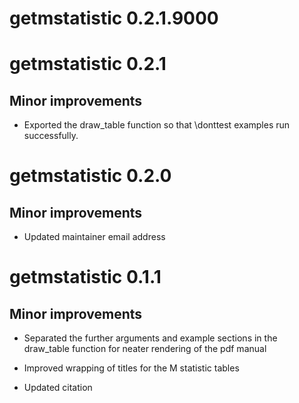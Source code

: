 # getmstatistic 0.2.1.9000


# getmstatistic 0.2.1

## Minor improvements

* Exported the draw_table function so that \donttest examples run successfully.


# getmstatistic 0.2.0

## Minor improvements

* Updated maintainer email address


# getmstatistic 0.1.1

## Minor improvements

* Separated the further arguments and example sections in 
  the draw_table function for neater rendering of the pdf manual
  
* Improved wrapping of titles for the M statistic tables

* Updated citation